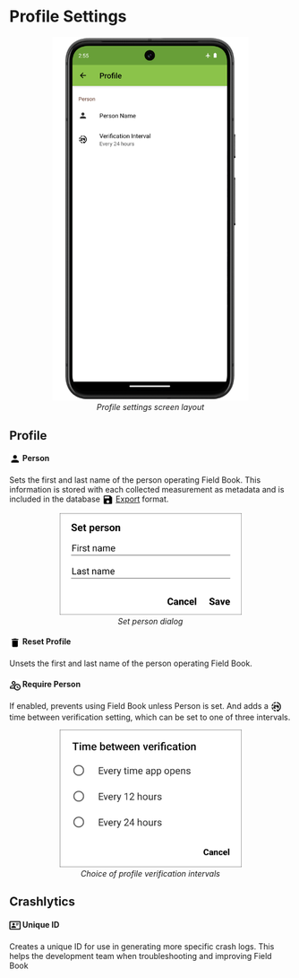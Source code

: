 Profile Settings
================

<figure align="center" class="image">
  <img src="_static/images/settings/profile/settings_profile_framed.png" width="350px"> 
  <figcaption><i>Profile settings screen
layout</i></figcaption> 
</figure>

Profile
-------

#### <img ref="person" style="vertical-align: middle;" src="_static/icons/settings/profile/account.png" width="20px"> Person

Sets the first and last name of the person operating Field Book. This
information is stored with each collected measurement as metadata and is
included in the database
<a href="export.md"><img style="vertical-align: middle;" src="_static/icons/home/save.png" width="20px"></a> [Export](export.md) format.

<figure align="center" class="image">
  <img src="_static/images/settings/profile/settings_profile_set_person.png" width="325px"> 
  <figcaption><i>Set person dialog</i></figcaption> 
</figure>

#### <img ref="reset" style="vertical-align: middle;" src="_static/icons/settings/profile/delete.png" width="20px"> Reset Profile

Unsets the first and last name of the person operating Field Book.

#### <img ref="verify" style="vertical-align: middle;" src="_static/icons/settings/profile/account-clock-outline.png" width="20px"> Require Person

If enabled, prevents using Field Book unless Person is set. And adds a <img ref="interval" style="vertical-align: middle;" src="_static/icons/settings/profile/hours-24.png" width="20px">
time between verification setting, which can be set to one of three
intervals.

<figure align="center" class="image">
  <img src="_static/images/settings/profile/settings_profile_verification_times.png" width="325px"> 
  <figcaption><i>Choice of profile verification
intervals</i></figcaption> 
</figure>

Crashlytics
-----------

#### <img ref="id" style="vertical-align: middle;" src="_static/icons/settings/profile/card-account-details-outline.png" width="20px"> Unique ID

Creates a unique ID for use in generating more specific crash logs. This
helps the development team when troubleshooting and improving Field Book
